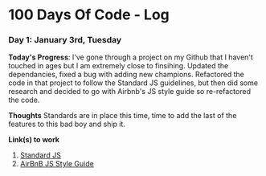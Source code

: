 # 100 Days Of Code - Log

### Day 1: January 3rd, Tuesday

**Today's Progress**: I've gone through a project on my Github that I haven't touched in ages but I am extremely close to finsihing. Updated the dependancies, fixed a bug with adding new champions. Refactored the code in that project to follow the Standard JS guidelines, but then did some research and decided to go with Airbnb's JS style guide so re-refactored the code. 

**Thoughts** Standards are in place this time, time to add the last of the features to this bad boy and ship it.

**Link(s) to work**
1. [Standard JS](http://standardjs.com/rules.html)
2. [AirBnB JS Style Guide](http://airbnb.io/javascript/)
